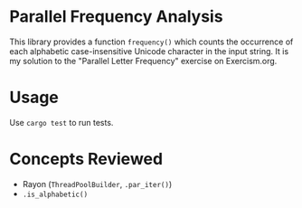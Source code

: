 # Parallel Frequency Analysis
This library provides a function `frequency()` which counts the occurrence of each alphabetic case-insensitive Unicode character in the input string. It is my solution to the "Parallel Letter Frequency" exercise on Exercism.org.

# Usage
Use `cargo test` to run tests.

# Concepts Reviewed
- Rayon (`ThreadPoolBuilder`, `.par_iter()`)
- `.is_alphabetic()`
